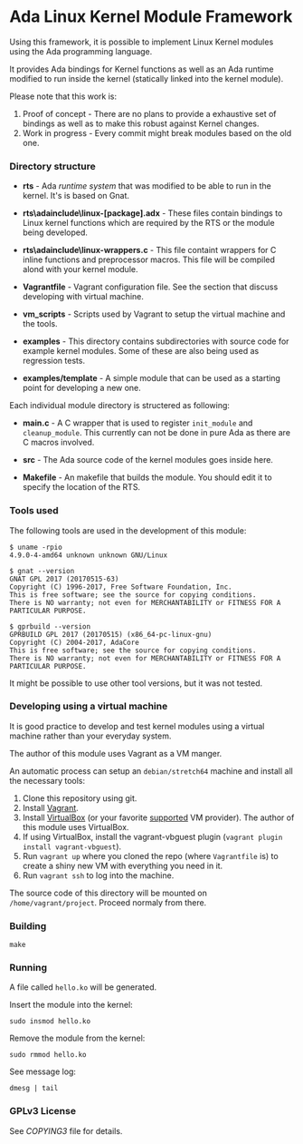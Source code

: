 Ada Linux Kernel Module Framework
=================================

Using this framework, it is possible to implement Linux Kernel modules using the Ada programming language.

It provides Ada bindings for Kernel functions as well as an Ada runtime modified to run inside the kernel (statically linked into the kernel module). 

Please note that this work is:

1. Proof of concept - There are no plans to provide a exhaustive set of bindings as well as to make this robust against Kernel changes.
1. Work in progress - Every commit might break modules based on the old one.

### Directory structure


* **rts** - Ada _runtime system_ that was modified to be able to run in the kernel. It's is based on Gnat.

* **rts\adainclude\linux-[package].adx** - These files contain bindings to Linux kernel functions which are required by the RTS or the module being developed.

* **rts\adainclude\linux-wrappers.c** - This file containt wrappers for C inline functions and preprocessor macros. This file will be compiled alond with your kernel module.

* **Vagrantfile** - Vagrant configuration file. See the section that discuss developing with virtual machine.

* **vm_scripts** - Scripts used by Vagrant to setup the virtual machine and the tools.

* **examples** - This directory contains subdirectories with source code for example kernel modules. Some of these are also being used as regression tests.

* **examples/template** - A simple module that can be used as a starting point for developing a new one.


Each individual module directory is structered as following:

* **main.c** - A C wrapper that is used to register ```init_module``` and ```cleanup_module```. This currently can not be done in pure Ada as there are C macros involved. 

* **src** - The Ada source code of the kernel modules goes inside here.

* **Makefile** - An makefile that builds the module. You should edit it to specify the location of the RTS.

### Tools used

The following tools are used in the development of this module:

```
$ uname -rpio
4.9.0-4-amd64 unknown unknown GNU/Linux

$ gnat --version
GNAT GPL 2017 (20170515-63)
Copyright (C) 1996-2017, Free Software Foundation, Inc.
This is free software; see the source for copying conditions.
There is NO warranty; not even for MERCHANTABILITY or FITNESS FOR A PARTICULAR PURPOSE.

$ gprbuild --version
GPRBUILD GPL 2017 (20170515) (x86_64-pc-linux-gnu)
Copyright (C) 2004-2017, AdaCore
This is free software; see the source for copying conditions.
There is NO warranty; not even for MERCHANTABILITY or FITNESS FOR A PARTICULAR PURPOSE.

```

It might be possible to use other tool versions, but it was not tested.

### Developing using a virtual machine

It is good practice to develop and test kernel modules using a virtual machine rather than your everyday system.

The author of this module uses Vagrant as a VM manger. 

An automatic process can setup an `debian/stretch64` machine and install all the necessary tools:


1. Clone this repository using git.
1. Install [Vagrant](https://www.vagrantup.com/).
1. Install [VirtualBox](https://www.virtualbox.org/wiki/Downloads) (or your favorite [supported](https://www.vagrantup.com/docs/providers/) VM provider). The author of this module uses VirtualBox.
1. If using VirtualBox, install the vagrant-vbguest plugin (`vagrant plugin install vagrant-vbguest`).
1. Run `vagrant up` where you cloned the repo (where `Vagrantfile` is) to create a shiny new VM with everything you need in it.
1. Run `vagrant ssh` to log into the machine.

The source code of this directory will be mounted on `/home/vagrant/project`. Proceed normaly from there.


### Building

``` make ```

### Running

A file called ```hello.ko``` will be generated.

Insert the module into the kernel:

```sudo insmod hello.ko```

Remove the module from the kernel:

```sudo rmmod hello.ko ```

See message log:

```dmesg | tail```






### GPLv3 License

See _COPYING3_ file for details.
